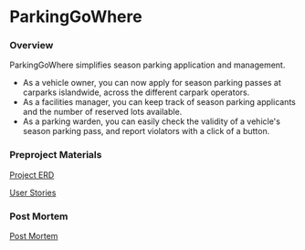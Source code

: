 # ParkingGoWhere

### Overview

ParkingGoWhere simplifies season parking application and management.

* As a vehicle owner, you can now apply for season parking passes at carparks islandwide, across the different carpark operators.
* As a facilities manager, you can keep track of season parking applicants and the number of reserved lots available.
* As a parking warden, you can easily check the validity of a vehicle's season parking pass, and report violators with a click of a button.

### Preproject Materials

[Project ERD](preproject/erd.jpeg)

[User Stories](preproject/user-stories.md)

### Post Mortem

[Post Mortem](postproject/post-mortem.md)
